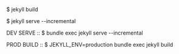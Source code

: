 $ jekyll build

$ jekyll serve --incremental

DEV SERVE ::
$ bundle exec jekyll serve --incremental

PROD BUILD ::
$ JEKYLL_ENV=production bundle exec jekyll build
